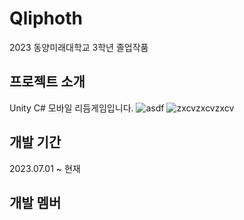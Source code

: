 # Qliphoth
2023 동양미래대학교 3학년 졸업작품

## 프로젝트 소개
Unity C# 모바일 리듬게임입니다.
![asdf](https://github.com/B4NG8ANG/Qliphoth/assets/50348034/3c113e76-ece5-4b13-ae51-d375e137238d)
![zxcvzxcvzxcv](https://github.com/B4NG8ANG/Qliphoth/assets/50348034/3c8fe28d-ab64-439f-889c-312b78d512f7)



## 개발 기간
2023.07.01 ~ 현재

## 개발 멤버


